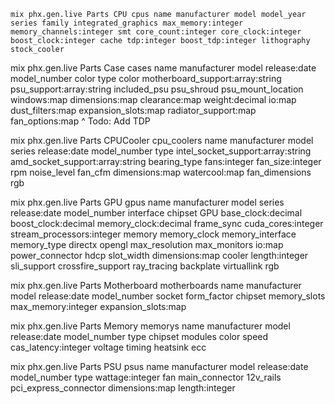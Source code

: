     mix phx.gen.live Parts CPU cpus name manufacturer model model_year series family integrated_graphics max_memory:integer memory_channels:integer smt core_count:integer core_clock:integer boost_clock:integer cache tdp:integer boost_tdp:integer lithography stock_cooler

mix phx.gen.live Parts Case cases name manufacturer model release:date model_number color type color motherboard_support:array:string psu_support:array:string included_psu psu_shroud psu_mount_location windows:map dimensions:map clearance:map weight:decimal io:map dust_filters:map expansion_slots:map radiator_support:map fan_options:map
^ Todo: Add TDP


mix phx.gen.live Parts CPUCooler cpu_coolers name manufacturer model series release:date model_number type  intel_socket_support:array:string amd_socket_support:array:string bearing_type fans:integer fan_size:integer rpm noise_level fan_cfm dimensions:map watercool:map fan_dimensions rgb

mix phx.gen.live Parts GPU gpus name manufacturer model series release:date model_number interface chipset GPU base_clock:decimal boost_clock:decimal memory_clock:decimal frame_sync cuda_cores:integer stream_processors:integer memory memory_clock memory_interface memory_type directx opengl max_resolution max_monitors io:map power_connector hdcp slot_width dimensions:map cooler length:integer sli_support crossfire_support ray_tracing backplate virtuallink rgb

mix phx.gen.live Parts Motherboard motherboards name manufacturer model release:date model_number socket form_factor chipset memory_slots max_memory:integer expansion_slots:map

mix phx.gen.live Parts Memory memorys name manufacturer model release:date model_number type chipset  modules color speed cas_latency:integer voltage timing heatsink ecc

mix phx.gen.live Parts PSU psus name manufacturer model release:date model_number type wattage:integer fan main_connector 12v_rails pci_express_connector dimensions:map length:integer
